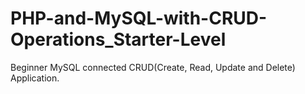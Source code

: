 # PHP-and-MySQL-with-CRUD-Operations_Starter-Level
Beginner MySQL connected CRUD(Create, Read, Update and Delete) Application.
